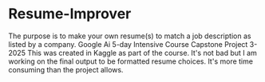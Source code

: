 # Resume-Improver
The purpose is to make your own resume(s) to match a job description as listed by a company. 
Google Ai 5-day Intensive Course Capstone Project 3-2025
This was created in Kaggle as part of the course.
It's not bad but I am working on the final output to be formatted resume choices. It's more time consuming than the project allows.
